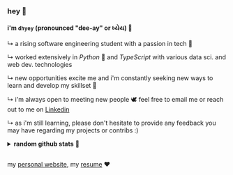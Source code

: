 ### __hey__ 👋
#### i'm `dhyey` (pronounced "dee-ay" or ધ્યેય) 🚀
↳ a rising software engineering student with a passion in tech 🌱

↳ worked extensively in _Python_ 🐍 and _TypeScript_ with various data sci. and web dev. technologies

↳ new opportunities excite me and i'm constantly seeking new ways to learn and develop my skillset 🎼

↳ i'm always open to meeting new people 🕊 feel free to email me or reach out to me on [Linkedin]

↳ as i'm still learning, please don't hesitate to provide any feedback you may have regarding my projects or contribs :)

<details>
 <summary><b>random github stats</b> 🥳</summary>
 <br>
 
 ![my github stats](https://github-readme-stats.vercel.app/api?username=dhyxy&theme=dark&show_icons=true&bg_color=1a1a1a&icon_color=a0ffff&count_private=true&include_all_commits=true&show_icons=true)
 
 ![my top langs](https://github-readme-stats.vercel.app/api/top-langs/?username=dhyxy&hide=css,html,jupyter%20notebook&theme=dark&show_icons=true&bg_color=1a1a1a&icon_color=a0ffff)
</details>

##
my [personal website], my [resume] ❤️

  [LinkedIn]: <https://www.linkedin.com/in/dhyeylalseta>
  [personal website]: <https://dhyxy.github.io>
  [resume]: <https://drive.google.com/file/d/1KQhaJ4hscctOzzmFePLbr2K_ucjZH5qj/view?usp=sharing>
